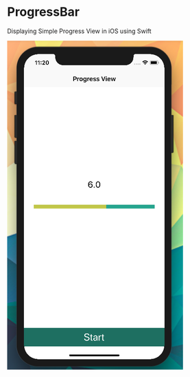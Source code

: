 # ProgressBar
Displaying Simple Progress View in iOS using Swift


![alt text](https://raw.githubusercontent.com/raj-engineer/ProgressBar/master/Screenshot/Screen%20Shot%202018-05-05%20at%2011.20.03%20PM.png)
